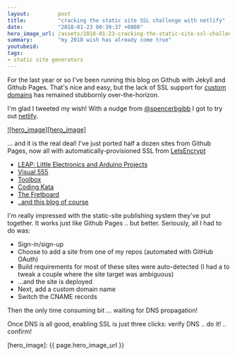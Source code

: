 ```yaml
---
layout:         post
title:          "cracking the static site SSL challenge with netlify"
date:           "2018-01-23 00:39:37 +0800"
hero_image_url: /assets/2018-01-23-cracking-the-static-site-ssl-challenge-with-netlify/951104360364126209.png
summary:        "my 2018 wish has already come true"
youtubeid:
tags:
- static site generators
---
```


For the last year or so I've been running this blog on Github with Jekyll and Github Pages.
That's nice and easy, but the lack of SSL support for [custom domains](https://help.github.com/articles/using-a-custom-domain-with-github-pages/)
has remained stubbornly over-the-horizon.

I'm glad I tweeted my wish! With a nudge from [@spencerbgibb](https://twitter.com/spencerbgibb/status/954154889889894400)
I got to try out [netlify](https://www.netlify.com/).

[![hero_image][hero_image]](https://twitter.com/tardate/status/951104360364126209)

... and it is the real deal! I've just ported half a dozen sites from Github Pages, now all with automatically-provisioned SSL
from [LetsEncrypt](https://letsencrypt.org/)

* [LEAP: Little Electronics and Arduino Projects](https://leap.tardate.com/)
* [Visual 555](https://visual555.tardate.com/)
* [Toolbox](https://toolbox.tardate.com/)
* [Coding Kata](https://codingkata.tardate.com/)
* [The Fretboard](https://fretboard.tardate.com)
* [..and this blog of course](https://blog.tardate.com)

I'm really impressed with the static-site publishing system they've put together. It works just like Github Pages .. but better.
Seriously, all I had to do was:

* Sign-in/sign-up
* Choose to add a site from one of my repos (automated with GitHub OAuth)
* Build requirements for most of these sites were auto-detected (I had a to tweak a couple where the site target was ambiguous)
* ...and the site is deployed
* Next, add a custom domain name
* Switch the CNAME records

Then the only time consuming bit ... waiting for DNS propagation!

Once DNS is all good, enabling SSL is just three clicks: verify DNS .. do it! .. confirm!

[hero_image]: {{ page.hero_image_url }}
